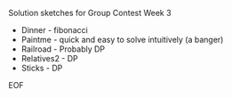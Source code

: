 Solution sketches for Group Contest Week 3

- Dinner - fibonacci
- Paintme - quick and easy to solve intuitively (a banger)
- Railroad - Probably DP
- Relatives2 - DP
- Sticks - DP

EOF
